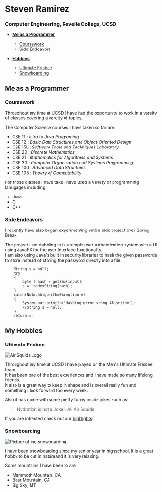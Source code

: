 # **Steven Ramirez** 
### **Computer Engineering, Revelle College, UCSD**
- **[Me as a Programmer](#me-as-a-programmer)**
    - [Coursework](#Coursework)
    - [Side Endeavors](#side-endeavors)

- **[Hobbies](#my-hobbies)**
    - [Ultimate Frisbee](#ultimate-frisbee)
    - [Snowboarding](#snowboarding)
## Me as a Programmer 

 
### Coursework

Throughout my time at UCSD I have had the opportunity to work in a vareity of classes covering a vareity of topics. 

The Computer Science courses I have taken so far are:
* CSE 11 : *Intro to Java Programing*
* CSE 12 : *Basic Data Structures and Object-Oriented Design*
* CSE 15L : *Software Tools and Techniques Laboratory*
* CSE 20 : *Discrete Mathematics*
* CSE 21 : *Mathematics for Algorithms and Systems*
* CSE 30 : *Computer Organization and Systems Programming* 
* CSE 100 : *Advanced Data Structures*
* CSE 105 : *Thoery of Computability*

For those classes I have take I have used a variety of programming lanugages including 
- Java
- C
- C++

### Side Endeavors 
I recently have also began experimenting with a side project over Spring Break.

The project I am dabbling in is a simple user authentication system with a UI using JavaFX for the user Interface functionality.  
I am also using Java's built in security libraries to hash the given passwords to store instead of storing the password directly into a file.

```
    String s = null;
    try
    {
        byte[] hash = getSha(input);
        s =  toHexString(hash);
    }
    catch(NoSuchAlgorithmException e)
    {
        System.out.println("Hashing error wrong Algorithm");
        //String s = null;
    }
    return s;
```

## My Hobbies 

### Ultimate Frisbee
![Air Squids Logo](https://pbs.twimg.com/profile_images/875635437548716033/zxKS5zuh_400x400.jpg)

Throughout my time at UCSD I have played on the Men's Ultimate Frisbee team.   
It has been one of the best experiences and I have made so many lifelong friends.   
It also is a great way to keep in shape and is overall really fun and something I look forward too every week.

Also it has come with some pretty funny inside jokes such as: 
> Hydration is not a Joke! -All Air Squids

If you are intrested check out our [highlights](https://vimeo.com/airsquids/)!

### Snowboarding
![Picture of me snowboarding](images/Snowboarding.JPG)

I have been snowboarding since my senior year in highschool. It is a great hobby to be out in natureand it is very relaxing.

Some mountains I have been to are
- Mammoth Mountain, CA
- Bear Mountain, CA
- Big Sky, MT